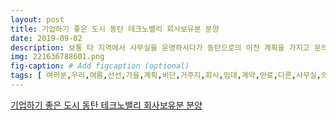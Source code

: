 ```yaml
---
layout: post
title: 기업하기 좋은 도시 동탄 테크노밸리 회사보유분 분양
date: 2019-09-02
description: 보통 타 지역에서 사무실을 운영하시다가 동탄으로의 이전 계획을 가지고 문의를 하시는데 사실 지금 물론 100 고객님의 요구에 만족시켜 드리는 물권을 찾는다는 보장은 못 드리지만 지금 동탄에 신규 
img: 221636788601.png
fig-caption: # Add figcaption (optional)
tags: [ 여러분,우리,여름,선선,가을,계획,비단,거주지,회사,임대,계약,만료,다른,사무실,의전,요즘,부쩍,보통,지역,사무실,운영,이전,계획,가지,문의,사실,지금,신규,오피스,분양,기존,오피스,물량,찾기,상황,길이,물량,가운데,서도,물량,저희,일이,불과,며칠,고객,신규,사무실,기도,보통,다른,월세,사무실,운영,월세,차라리,분양,사무실,취지,전화,특징,계약,만료,기간,물권,시간,저희,최선,다합,직접,발품,오피스,회사,보유,물권,고객,니즈,물권,매칭,고객,요구,만족,물권,보장,지금,신규,오피스,분양,임대,저희,지금,테크노,밸리,준공,대형,오피스,건물,얼마나,미분,물권,정말,가뭄,진짜,정말,처음,오피스,분양,분양,사연,사실,그때,별로,오피스,시설,염두,정도,시간,테크노,밸리,완성,인프라,형성,우리,신규,오피스,건물,사무실,생각,지식,산업,센터,대출,사실,업주,투자,금액,물권,대비,게다가,나라,장려,사업,정책,사업,명목,아래,기업,원금,대출,이자,무척,임대료,차라리,사무실,테크노,밸리,평이,규모,조성,아파트,단지,인프라,배후,수요,향후,기업,운영,전혀,지역,상호,협력,발전,기업,운영,게다가,희소가치,드라이브인,시스템,시설,지식,산업,센터,브랜드,가치,건물,지식,산업,센터,퀄리티,전망,주변,삼성,전자,화성,반도체,자리,잡고,삼성,자리,잡고,도시,인식,때문,도시,이미지,역시,도시,이미지,이미지,형성,기업,운영,어쩌면,마음,일지,업체,운영,제조업,종사,장님,요즘,오피스,시설,제조업,특화된,시설,얼마나,복층,설계,사무실,물건,드라이브인,시스템,도어,도어,시스템,게다가,지식,산업,센터,건물,직원,편의,시설,또한,얼마나,휴게,시설,회의,시설,근무,정말,최적,환경,건물,환경,사무실,운영,궁금증,모든,전화,시오,지금,저희,오피스,시설,현재,회사,보유,정말,오피스,시설,보유,기업,업체,특징,사무실,사업,사무실,사무실,분양,임대,보시,선택,초기,개발,저희,개발,여러분,생각,생각,제일,수도,어쩌면,고객,생각,지도,정말,물권,만날,수도,임대,기간,만료,신도시,이전,가요,교통,자랑,정말,기업,도시,산업,위주,사업,테크노,밸리,퀄리티,소비,지향,도시,이기,때문,여건,기업,정말,테크노,밸리,사옥,정말,진짜,브랜드,건물,사업,여러분,업체,퀄리티,지금,바로,문의,고민,기회,지금,다른,기회,지금,투자,상담,가을,몇몇,현장,물권,아주,상가,오피스,오피스텔,여러분,니즈,맞춤,상담,사진,불과,며칠,출근,테크노,밸리,모습,작년,해도,황무지,보아,역시,완성,테크노,밸리,마가,가슴,기업,정말,도시,과밀,지역,정말,혜택,오십,거주,도시,관심,시간,직접,말로,하늘,차이,여러분,직접,보시,결정,인프라,정도,완성,얼마,남지,기점,다시,한번,자리,잡기,분양,물건,가격,염두,추후,블로그,통해,물권,설명,가을,정말,분양,규현,알짜,배기,물권,틈새시장,기업,도시 ]
---
```

[기업하기 좋은 도시 동탄 테크노밸리 회사보유분 분양](https://blog.naver.com/jbknan?Redirect=Log&logNo=221636788601)